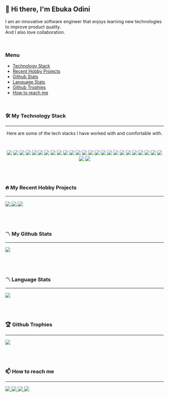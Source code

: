 ## 👋 Hi there, I'm Ebuka Odini

<p>
  I am an innovative software engineer that enjoys learning new technologies to improve product quality.

  <br />
  And I also love collaboration.
</p>
<br />



### Menu
  - [Technology Stack](#-my-technology-stack)
  - [Recent Hobby Projects](#-my-recent-hobby-projects)
  - [Github Stats](#-my-github-stats)
  - [Language Stats](#-language-stats)
  - [Github Trophies](#-github-trophies)
  - [How to reach me](#-how-to-reach-me)

<br />


### 🛠️ My Technology Stack
<hr />

<p align="center">Here are some of the tech stacks I have worked with and comfortable with.</p> <br />

<p align="center">
  <img src="https://img.shields.io/badge/JavaScript-F7DF1E?style=for-the-badge&logo=javascript&logoColor=black" />
  <img src="https://img.shields.io/badge/PHP-777BB4?style=for-the-badge&logo=php&logoColor=white" />
  <img src="https://img.shields.io/badge/Dart-0175C2?style=for-the-badge&logo=dart&logoColor=white" />
  <img src="https://img.shields.io/badge/CSharp-239120?style=for-the-badge&logo=C-Sharp&logoColor=white" />
  <img src="https://img.shields.io/badge/Typescript-3178C6?style=for-the-badge&logo=typescript&logoColor=white" />
  <img src="https://img.shields.io/badge/HTML5-E34F26?style=for-the-badge&logo=html5&logoColor=white" />
  <img src="https://img.shields.io/badge/React-61DAFB?style=for-the-badge&logo=react&logoColor=black" />
  <img src="https://img.shields.io/badge/Flutter-02569B?style=for-the-badge&logo=flutter&logoColor=white" />
  <img src="https://img.shields.io/badge/Node.js-339933?style=for-the-badge&logo=node.js&logoColor=white" />
  <img src="https://img.shields.io/badge/Next.js-000000?style=for-the-badge&logo=next.js&logoColor=white" />
  <img src="https://img.shields.io/badge/CSS3-1572B6?style=for-the-badge&logo=css3&logoColor=white" />
  <img src="https://img.shields.io/badge/Sass-CC6699?style=for-the-badge&logo=sass&logoColor=white" />
  <img src="https://img.shields.io/badge/Bootstrap-563D7C?style=for-the-badge&logo=bootstrap&logoColor=white" />
  <img src="https://img.shields.io/badge/jQuery-0769AD?style=for-the-badge&logo=jquery&logoColor=white" />
  <img src="https://img.shields.io/badge/json-000000?style=for-the-badge&logo=json&logoColor=white" />
  <img src="https://img.shields.io/badge/jwt-000000?style=for-the-badge&logo=JSON Web Tokens&logoColor=white" />
  <img src="https://img.shields.io/badge/MySQL-4479A1?style=for-the-badge&logo=mysql&logoColor=white" />
  <img src="https://img.shields.io/badge/mongodb-47A248.svg?&style=for-the-badge&logo=mongodb&logoColor=white" />
  <img src="https://img.shields.io/badge/sqlite-003B57.svg?&style=for-the-badge&logo=sqlite&logoColor=white" />
  <img src="https://img.shields.io/badge/RxDB-8D1F89?style=for-the-badge&logo=rxdb&logoColor=white" />
  <img src="https://img.shields.io/badge/npm-CB3837?style=for-the-badge&logo=npm&logoColor=white" />
  <img src="https://img.shields.io/badge/Git-F05032?style=for-the-badge&logo=git&logoColor=white" />
  <img src="https://img.shields.io/badge/Amazon_AWS-232F3E?style=for-the-badge&logo=amazon-aws&logoColor=white" />
  <img src="https://img.shields.io/badge/Netlify-00C7B7?style=for-the-badge&logo=netlify&logoColor=white" />
  <img src="https://img.shields.io/badge/Heroku-430098?style=for-the-badge&logo=heroku&logoColor=white" />
  <img src="https://img.shields.io/badge/Firebase-FFCA28?style=for-the-badge&logo=firebase&logoColor=black" />
  <img src="https://img.shields.io/badge/Docker-2496ED?style=for-the-badge&logo=docker&logoColor=white" />
</p>
<br /><br />


### 🔥 My Recent Hobby Projects
<hr />

<a href="https://github.com/ebukaodini/daily-task">
  <img align="center" src="https://github-readme-stats.vercel.app/api/pin/?username=ebukaodini&repo=daily-task&card_width=100" />
</a>
<a href="https://github.com/ebukaodini/undo-audiomack">
  <img align="center" src="https://github-readme-stats.vercel.app/api/pin/?username=ebukaodini&repo=undo-audiomack" />
</a>
<a href="https://github.com/ebukaodini/chirp">
  <img align="center" src="https://github-readme-stats.vercel.app/api/pin/?username=ebukaodini&repo=chirp" />
</a>
<br /><br /><br /><br />



### 〽️ My Github Stats 
<hr />

<a href="https://github.com/ebukaodini">
  <img src="https://github-readme-stats.vercel.app/api?username=ebukaodini&count_private=true&show_icons=true" />
</a>
<br /><br /><br /><br />



### 〽️ Language Stats 
<hr />

<a href="https://github.com/ebukaodini">
<img src="https://github-readme-stats.vercel.app/api/top-langs/?username=ebukaodini&langs_count=6&layout=compact&hide=Visual%20Basic%20.NET">
</a>
<br /><br /><br /><br />



### 🏆 Github Trophies
<hr />

<a href="https://github.com/ebukaodini">
  <img src="https://github-profile-trophy.vercel.app/?username=ebukaodini&theme=algolia&column=4">
</a>
<br /><br /><br /><br />



### 📫 How to reach me
<hr />

<a href="https://www.linkedin.com/in/ebuka-odini/" target="_blank">
  <img src="https://img.shields.io/badge/linkedin-0077B5.svg?&style=for-the-badge&logo=linkedin&logoColor=white" />
</a>
<a href="mailto:ebukaodini@gmail.com" target="_blank">
  <img src="https://img.shields.io/badge/mail-FFFFFF.svg?&style=for-the-badge&logo=gmail&logoColor=red" />
</a>
<a href="https://twitter.com/__ebukaodini" target="_blank">
  <img src="https://img.shields.io/badge/Twitter-1DA1F2?style=for-the-badge&logo=twitter&logoColor=white">
</a>
<a href="https://dev.to/ebukaodini" target="_blank">
  <img src="https://img.shields.io/badge/dev.to-000000?style=for-the-badge&logo=devdotto&logoColor=white">
</a>



<!-- 
**ebukaodini/ebukaodini** is a ✨ _special_ ✨ repository because its `README.md` (this file) appears on your GitHub profile.

Here are some ideas to get you started:

- 🔭 I’m currently working on ...
- 🌱 I’m currently learning ...
- 👯 I’m looking to collaborate on ...
- 🤔 I’m looking for help with ...
- 💬 Ask me about ...
- 📫 How to reach me: ...
- 😄 Pronouns: ...
- ⚡ Fun fact: ...
 -->